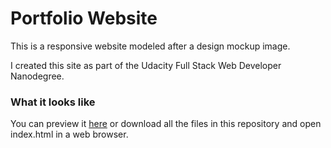 # Portfolio Website

This is a responsive website modeled after a design mockup image.

I created this site as part of the Udacity Full Stack Web Developer Nanodegree.

### What it looks like

You can preview it [here](https://stillfantastic.github.io/Portofolio-Website) or download all the files in this repository and open index.html in a web browser.


